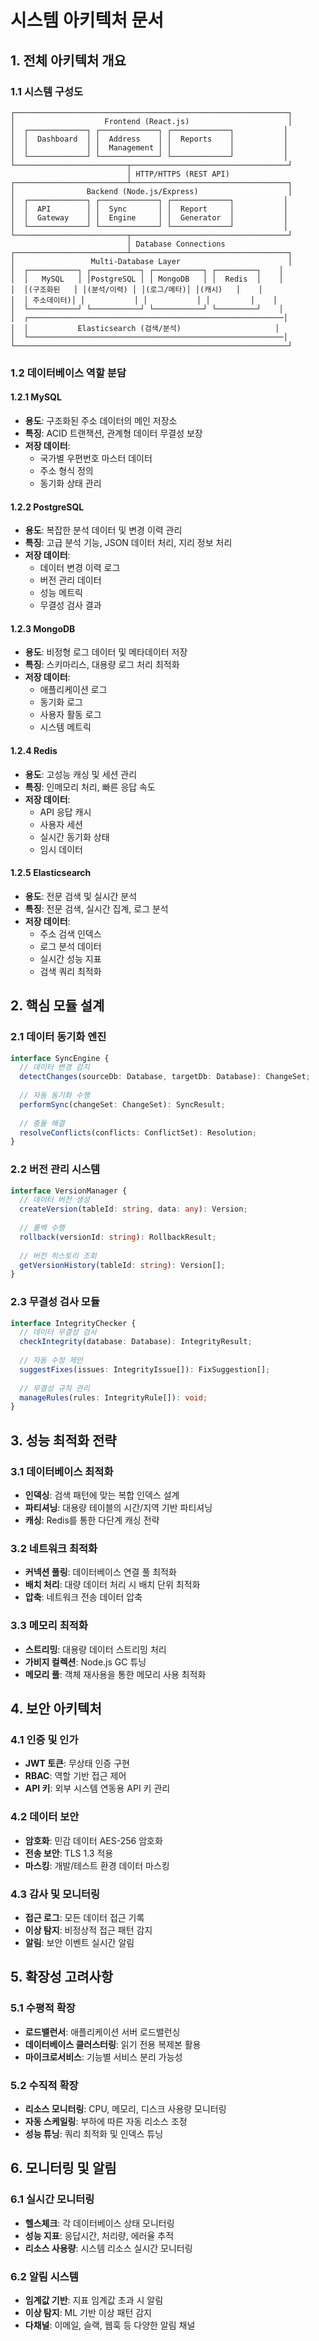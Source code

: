 # 시스템 아키텍처 문서

## 1. 전체 아키텍처 개요

### 1.1 시스템 구성도
```
┌─────────────────────────────────────────────────────────────┐
│                    Frontend (React.js)                      │
│  ┌─────────────┐ ┌─────────────┐ ┌─────────────┐           │
│  │  Dashboard  │ │  Address    │ │  Reports    │           │
│  │             │ │  Management │ │             │           │
│  └─────────────┘ └─────────────┘ └─────────────┘           │
└─────────────────────────┬───────────────────────────────────┘
                          │ HTTP/HTTPS (REST API)
┌─────────────────────────┴───────────────────────────────────┐
│                Backend (Node.js/Express)                    │
│  ┌─────────────┐ ┌─────────────┐ ┌─────────────┐           │
│  │  API        │ │  Sync       │ │  Report     │           │
│  │  Gateway    │ │  Engine     │ │  Generator  │           │
│  └─────────────┘ └─────────────┘ └─────────────┘           │
└─────────────────────────┬───────────────────────────────────┘
                          │ Database Connections
┌─────────────────────────┴───────────────────────────────────┐
│                 Multi-Database Layer                        │
│  ┌───────────┐ ┌───────────┐ ┌───────────┐ ┌─────────┐    │
│  │   MySQL   │ │PostgreSQL │ │ MongoDB   │ │  Redis  │    │
│  │(구조화된   │ │(분석/이력) │ │(로그/메타)│ │(캐시)   │    │
│  │ 주소데이터)│ │           │ │           │ │         │    │
│  └───────────┘ └───────────┘ └───────────┘ └─────────┘    │
│  ┌─────────────────────────────────────────────────────────│
│  │           Elasticsearch (검색/분석)                     │
│  └─────────────────────────────────────────────────────────│
└─────────────────────────────────────────────────────────────┘
```

### 1.2 데이터베이스 역할 분담

#### 1.2.1 MySQL
- **용도**: 구조화된 주소 데이터의 메인 저장소
- **특징**: ACID 트랜잭션, 관계형 데이터 무결성 보장
- **저장 데이터**:
  - 국가별 우편번호 마스터 데이터
  - 주소 형식 정의
  - 동기화 상태 관리

#### 1.2.2 PostgreSQL
- **용도**: 복잡한 분석 데이터 및 변경 이력 관리
- **특징**: 고급 분석 기능, JSON 데이터 처리, 지리 정보 처리
- **저장 데이터**:
  - 데이터 변경 이력 로그
  - 버전 관리 데이터
  - 성능 메트릭
  - 무결성 검사 결과

#### 1.2.3 MongoDB
- **용도**: 비정형 로그 데이터 및 메타데이터 저장
- **특징**: 스키마리스, 대용량 로그 처리 최적화
- **저장 데이터**:
  - 애플리케이션 로그
  - 동기화 로그
  - 사용자 활동 로그
  - 시스템 메트릭

#### 1.2.4 Redis
- **용도**: 고성능 캐싱 및 세션 관리
- **특징**: 인메모리 처리, 빠른 응답 속도
- **저장 데이터**:
  - API 응답 캐시
  - 사용자 세션
  - 실시간 동기화 상태
  - 임시 데이터

#### 1.2.5 Elasticsearch
- **용도**: 전문 검색 및 실시간 분석
- **특징**: 전문 검색, 실시간 집계, 로그 분석
- **저장 데이터**:
  - 주소 검색 인덱스
  - 로그 분석 데이터
  - 실시간 성능 지표
  - 검색 쿼리 최적화

## 2. 핵심 모듈 설계

### 2.1 데이터 동기화 엔진
```typescript
interface SyncEngine {
  // 데이터 변경 감지
  detectChanges(sourceDb: Database, targetDb: Database): ChangeSet;
  
  // 자동 동기화 수행
  performSync(changeSet: ChangeSet): SyncResult;
  
  // 충돌 해결
  resolveConflicts(conflicts: ConflictSet): Resolution;
}
```

### 2.2 버전 관리 시스템
```typescript
interface VersionManager {
  // 데이터 버전 생성
  createVersion(tableId: string, data: any): Version;
  
  // 롤백 수행
  rollback(versionId: string): RollbackResult;
  
  // 버전 히스토리 조회
  getVersionHistory(tableId: string): Version[];
}
```

### 2.3 무결성 검사 모듈
```typescript
interface IntegrityChecker {
  // 데이터 무결성 검사
  checkIntegrity(database: Database): IntegrityResult;
  
  // 자동 수정 제안
  suggestFixes(issues: IntegrityIssue[]): FixSuggestion[];
  
  // 무결성 규칙 관리
  manageRules(rules: IntegrityRule[]): void;
}
```

## 3. 성능 최적화 전략

### 3.1 데이터베이스 최적화
- **인덱싱**: 검색 패턴에 맞는 복합 인덱스 설계
- **파티셔닝**: 대용량 테이블의 시간/지역 기반 파티셔닝
- **캐싱**: Redis를 통한 다단계 캐싱 전략

### 3.2 네트워크 최적화
- **커넥션 풀링**: 데이터베이스 연결 풀 최적화
- **배치 처리**: 대량 데이터 처리 시 배치 단위 최적화
- **압축**: 네트워크 전송 데이터 압축

### 3.3 메모리 최적화
- **스트리밍**: 대용량 데이터 스트리밍 처리
- **가비지 컬렉션**: Node.js GC 튜닝
- **메모리 풀**: 객체 재사용을 통한 메모리 사용 최적화

## 4. 보안 아키텍처

### 4.1 인증 및 인가
- **JWT 토큰**: 무상태 인증 구현
- **RBAC**: 역할 기반 접근 제어
- **API 키**: 외부 시스템 연동용 API 키 관리

### 4.2 데이터 보안
- **암호화**: 민감 데이터 AES-256 암호화
- **전송 보안**: TLS 1.3 적용
- **마스킹**: 개발/테스트 환경 데이터 마스킹

### 4.3 감사 및 모니터링
- **접근 로그**: 모든 데이터 접근 기록
- **이상 탐지**: 비정상적 접근 패턴 감지
- **알림**: 보안 이벤트 실시간 알림

## 5. 확장성 고려사항

### 5.1 수평적 확장
- **로드밸런서**: 애플리케이션 서버 로드밸런싱
- **데이터베이스 클러스터링**: 읽기 전용 복제본 활용
- **마이크로서비스**: 기능별 서비스 분리 가능성

### 5.2 수직적 확장
- **리소스 모니터링**: CPU, 메모리, 디스크 사용량 모니터링
- **자동 스케일링**: 부하에 따른 자동 리소스 조정
- **성능 튜닝**: 쿼리 최적화 및 인덱스 튜닝

## 6. 모니터링 및 알림

### 6.1 실시간 모니터링
- **헬스체크**: 각 데이터베이스 상태 모니터링
- **성능 지표**: 응답시간, 처리량, 에러율 추적
- **리소스 사용량**: 시스템 리소스 실시간 모니터링

### 6.2 알림 시스템
- **임계값 기반**: 지표 임계값 초과 시 알림
- **이상 탐지**: ML 기반 이상 패턴 감지
- **다채널**: 이메일, 슬랙, 웹훅 등 다양한 알림 채널
